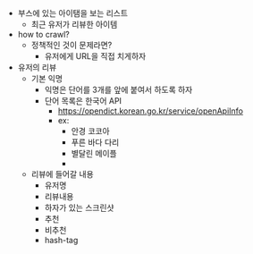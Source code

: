 - 부스에 있는 아이탬을 보는 리스트
    - 최근 유저가 리뷰한 아이템
- how to crawl?
  - 정책적인 것이 문제라면?
    - 유저에게 URL을 직접 치게하자
- 유저의 리뷰
  - 기본 익명
    - 익명은 단어를 3개를 앞에 붙여서 하도록 하자
    - 단어 목록은 한국어 API
      - https://opendict.korean.go.kr/service/openApiInfo
      - ex:
        - 안경 코코아
        - 푸른 바다 다리
        - 별달린 메이플
        - 
  - 리뷰에 들어갈 내용
    - 유저명
    - 리뷰내용
    - 하자가 있는 스크린샷
    - 추천
    - 비추천
    - hash-tag

